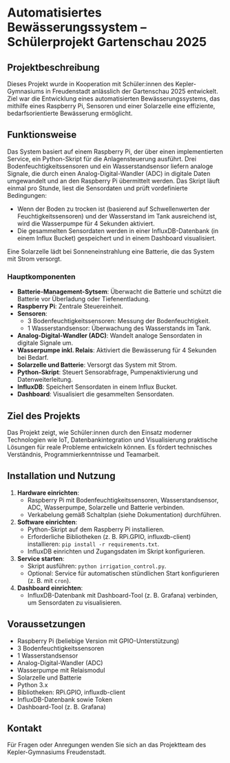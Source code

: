 # Automatisiertes Bewässerungssystem – Schülerprojekt Gartenschau 2025

## Projektbeschreibung
Dieses Projekt wurde in Kooperation mit Schüler:innen des Kepler-Gymnasiums in Freudenstadt anlässlich der Gartenschau 2025 entwickelt. Ziel war die Entwicklung eines automatisierten Bewässerungssystems, das mithilfe eines Raspberry Pi, Sensoren und einer Solarzelle eine effiziente, bedarfsorientierte Bewässerung ermöglicht.

## Funktionsweise
Das System basiert auf einem Raspberry Pi, der über einen implementierten Service, ein Python-Skript für die Anlagensteuerung ausführt. Drei Bodenfeuchtigkeitssensoren und ein Wasserstandsensor liefern analoge Signale, die durch einen Analog-Digital-Wandler (ADC) in digitale Daten umgewandelt und an den Raspberry Pi übermittelt werden. Das Skript läuft einmal pro Stunde, liest die Sensordaten und prüft vordefinierte Bedingungen:
- Wenn der Boden zu trocken ist (basierend auf Schwellenwerten der Feuchtigkeitssensoren) und der Wasserstand im Tank ausreichend ist, wird die Wasserpumpe für 4 Sekunden aktiviert.
- Die gesammelten Sensordaten werden in einer InfluxDB-Datenbank (in einem Influx Bucket) gespeichert und in einem Dashboard visualisiert.

Eine Solarzelle lädt bei Sonneneinstrahlung eine Batterie, die das System mit Strom versorgt.

### Hauptkomponenten
- **Batterie-Management-Sytsem**: Überwacht die Batterie und schützt die Batterie vor Überladung oder Tiefenentladung.
- **Raspberry Pi**: Zentrale Steuereinheit.
- **Sensoren**:
  - 3 Bodenfeuchtigkeitssensoren: Messung der Bodenfeuchtigkeit.
  - 1 Wasserstandsensor: Überwachung des Wasserstands im Tank.
- **Analog-Digital-Wandler (ADC)**: Wandelt analoge Sensordaten in digitale Signale um.
- **Wasserpumpe inkl. Relais**: Aktiviert die Bewässerung für 4 Sekunden bei Bedarf.
- **Solarzelle und Batterie**: Versorgt das System mit Strom.
- **Python-Skript**: Steuert Sensorabfrage, Pumpenaktivierung und Datenweiterleitung.
- **InfluxDB**: Speichert Sensordaten in einem Influx Bucket.
- **Dashboard**: Visualisiert die gesammelten Sensordaten.

## Ziel des Projekts
Das Projekt zeigt, wie Schüler:innen durch den Einsatz moderner Technologien wie IoT, Datenbankintegration und Visualisierung praktische Lösungen für reale Probleme entwickeln können. Es fördert technisches Verständnis, Programmierkenntnisse und Teamarbeit.

## Installation und Nutzung
1. **Hardware einrichten**:
   - Raspberry Pi mit Bodenfeuchtigkeitssensoren, Wasserstandsensor, ADC, Wasserpumpe, Solarzelle und Batterie verbinden.
   - Verkabelung gemäß Schaltplan (siehe Dokumentation) durchführen.
2. **Software einrichten**:
   - Python-Skript auf dem Raspberry Pi installieren.
   - Erforderliche Bibliotheken (z. B. RPi.GPIO, influxdb-client) installieren: `pip install -r requirements.txt`.
   - InfluxDB einrichten und Zugangsdaten im Skript konfigurieren.
3. **Service starten**:
   - Skript ausführen: `python irrigation_control.py`.
   - Optional: Service für automatischen stündlichen Start konfigurieren (z. B. mit `cron`).
4. **Dashboard einrichten**:
   - InfluxDB-Datenbank mit Dashboard-Tool (z. B. Grafana) verbinden, um Sensordaten zu visualisieren.

## Voraussetzungen
- Raspberry Pi (beliebige Version mit GPIO-Unterstützung)
- 3 Bodenfeuchtigkeitssensoren
- 1 Wasserstandsensor
- Analog-Digital-Wandler (ADC)
- Wasserpumpe mit Relaismodul
- Solarzelle und Batterie
- Python 3.x
- Bibliotheken: RPi.GPIO, influxdb-client
- InfluxDB-Datenbank sowie Token
- Dashboard-Tool (z. B. Grafana)

## Kontakt
Für Fragen oder Anregungen wenden Sie sich an das Projektteam des Kepler-Gymnasiums Freudenstadt.




